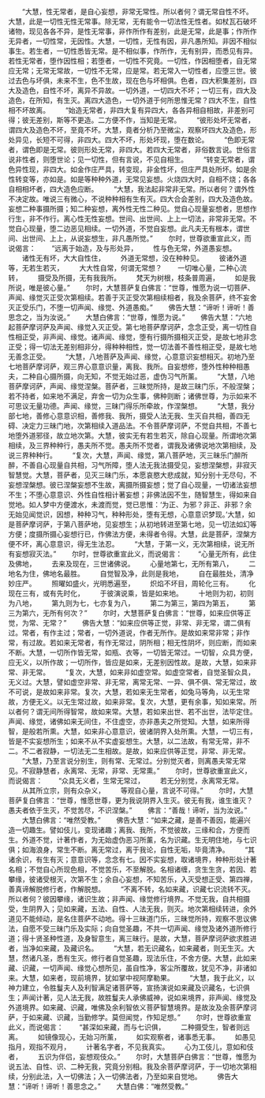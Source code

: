 <!-- { "loadSidebar": true } -->
　　“大慧，性无常者，是自心妄想，非常无常性。所以者何？谓无常自性不坏。大慧，此是一切性无性无常事。除无常，无有能令一切法性无性者。如杖瓦石破坏诸物，现见各各不异，是性无常事，非作所作有差别，此是无常，此是事；作所作无异者，一切性常，无因性。大慧，一切性，无性有因，非凡愚所知。非因不相似事生。若生者，一切性悉皆无常。是不相似事，作所作，无有别异，而悉见有异。若性无常者，堕作因性相；若堕者，一切性不究竟。一切性，作因相堕者，自无常应无常；无常无常故，一切性不无常，应是常。若无常入一切性者，应堕三世。彼过去色与坏俱，未来不生，色不生故，现在色与坏相俱。色者，四大积集差别，四大及造色，自性不坏，离异不异故。一切外道，一切四大不坏；一切三有，四大及造色，在所知，有生灭。离四大造色，一切外道于何所思惟无常？四大不生，自性相不坏故离。
　　“始造无常者，非四大复有异四大，各各异相自相故，非差别可得；彼无差别，斯等不更造。二方便不作，当知是无常。
　　“彼形处坏无常者，谓四大及造色不坏，至竟不坏。大慧，竟者分析乃至微尘，观察坏四大及造色，形处异见，长短不可得，非四大。四大不坏，形处坏现，堕在数论。
　　“色即无常者，谓色即是无常。彼则形处无常，非四大。若四大无常者，非俗数言说。世俗言说非性者，则堕世论；见一切性，但有言说，不见自相生。
　　“转变无常者，谓色异性现，非四大。如金作庄严具，转变现，非金性坏，但庄严具处所坏。如是余性转变等，亦如是。如是等种种外道，无常见妄想。火烧四大时，自相不烧；各各自相相坏者，四大造色应断。
　　“大慧，我法起非常非无常。所以者何？谓外性不决定故。唯说三有微心，不说种种相有生有灭。四大合会差别，四大及造色故。妄想二种事摄所摄；知二种妄想，离外性无性二种见。觉自心现量妄想者，思想作行生，非不作行。离心性无性妄想。世间、出世间、上上一切法，非常非无常。不觉自心现量，堕二边恶见相续。一切外道，不觉自妄想。此凡夫无有根本，谓世间、出世间、上上，从说妄想生，非凡愚所觉。”
　　尔时，世尊欲重宣此义，而说偈言：
　　“远离于始造，及与形处异，
　　性与色无常，外道愚妄想。
　　诸性无有坏，大大自性住，
　　外道无常想，没在种种见。
　　彼诸外道等，无若生若灭，
　　大大性自常，何谓无常想？
　　一切唯心量，二种心流转，
　　摄受及所摄，无有我我所。
　　梵天为树根，枝条普周遍，
　　如是我所说，唯是彼心量。”
　　尔时，大慧菩萨复白佛言：“世尊，惟愿为说一切菩萨、声闻、缘觉灭正受次第相续。若善于灭正受次第相续相者，我及余菩萨，终不妄舍灭正受乐门，不堕一切声闻、缘觉、外道愚痴。”
　　佛告大慧：“谛听！谛听！善思念之，当为汝说。”
　　大慧白佛言：“世尊，惟愿为说。”
　　佛告大慧：“六地起菩萨摩诃萨及声闻、缘觉入灭正受。第七地菩萨摩诃萨，念念正受，离一切性自性相正受，非声闻、缘觉。诸声闻、缘觉，堕有行摄所摄相灭正受，是故七地非念正受；得一切法无差别相非分，得种种相性，觉一切法善不善性相正受，是故七地无善念正受。
　　“大慧，八地菩萨及声闻、缘觉，心意意识妄想相灭。初地乃至七地菩萨摩诃萨，观三界心意意识量，离我、我所。自妄想修，堕外性种种相愚夫，二种自心摄所摄，向无知，不觉无始过恶，虚伪习气所薰。
　　“大慧，八地菩萨摩诃萨，声闻、缘觉涅槃。菩萨者，三昧觉所持，是故三昧门乐，不般涅槃；若不持者，如来地不满足，弃舍一切为众生事，佛种则断；诸佛世尊，为示如来不可思议无量功德。声闻、缘觉，三昧门得乐所牵故，作涅槃想。
　　“大慧，我分部七地，善修心意意识相，善修我、我所，摄受人法无我、生灭自共相，善四无碍、决定力三昧门地，次第相续入道品法。不令菩萨摩诃萨，不觉自共相，不善七地堕外道邪径，故立地次第。大慧，彼实无有若生若灭，除自心现量。所谓地次第相续，及三界种种行，愚夫所不觉。愚夫所不觉者，谓我及诸佛说地次第相续，及说三界种种行。
　　“复次，大慧，声闻、缘觉，第八菩萨地，灭三昧乐门醉所醉，不善自心现量自共相，习气所障，堕人法无我法摄受见，妄想涅槃想，非寂灭智慧觉。大慧，菩萨者，见灭三昧门乐，本愿哀愍大悲成就，知分别十无尽句，不妄想涅槃想。彼已涅槃妄想不生故，离摄所摄妄想；觉了自心现量，一切诸法妄想不生；不堕心意意识、外性自性相计著妄想；非佛法因不生，随智慧生，得如来自觉地。如人梦中方便渡水，未渡而觉，觉已思惟：‘为正、为邪？非正、非邪？余无始见闻觉识，因想，种种习气，种种形处，堕有无想，心意意识梦现。’大慧，如是菩萨摩诃萨，于第八菩萨地，见妄想生；从初地转进至第七地，见一切法如幻等方便；度摄所摄心妄想行已，作佛法方便，未得者令得。大慧，此是菩萨，涅槃方便不坏，离心意意识，得无生法忍。
　　“大慧，于第一义，无次第相续，说无所有妄想寂灭法。”
　　尔时，世尊欲重宣此义，而说偈言：
　　“心量无所有，此住及佛地，
　　去来及现在，三世诸佛说。
　　心量地第七，无所有第八，
　　二地名为住，佛地名最胜。
　　自觉智及净，此则是我地，
　　自在最胜处，清净妙庄严。
　　照曜如盛火，光明悉遍至，
　　炽焰不坏目，周轮化三有。
　　化现在三有，或有先时化，
　　于彼演说乘，皆是如来地。
　　十地则为初，初则为八地，
　　第九则为七，七亦复为八，
　　第二为第三，第四为第五，
　　第三为第六，无所有何次？”
　　尔时，大慧菩萨复白佛言：“世尊，如来应供等正觉，为常、无常？”
　　佛告大慧：“如来应供等正觉，非常、非无常，谓二俱有过。常者，有作主过；常者，一切外道说，作者无所作。是故如来常非常；非作常，有过故。若如来无常者，有作无常过，阴所相；相无性阴坏，则应断，而如来不断。大慧，一切所作皆无常，如瓶、衣等，一切皆无常过。一切智，众具方便，应无义，以所作故；一切所作，皆应是如来，无差别因性故。是故，大慧，如来非常、非无常。
　　“复次，大慧，如来非如虚空常。如虚空常者，自觉圣智众具，无义过。大慧，譬如虚空非常、非无常，离常无常、一异、俱不俱、常无常过，故不可说，是故如来非常。复次，大慧，若如来无生常者，如兔马等角，以无生常故，方便无义。以无生常过故，如来非常。复次，大慧，更有余事，知如来常。所以者何？谓无间所得智常，故如来常。大慧，若如来出世、若不出世，法毕定住。声闻、缘觉，诸佛如来无间住，不住虚空，亦非愚夫之所觉知。大慧，如来所得智，是般若所熏。大慧，如来非心意意识，彼诸阴界入处所熏。大慧，一切三有，皆是不实妄想所生；如来不从不实虚妄想生。大慧，以二法故，有常无常，非不二。不二者寂静，一切法无二生相故。是故，如来应供等正觉，非常、非无常。
　　“大慧，乃至言说分别生，则有常、无常过。分别觉灭者，则离愚夫常无常见。不寂静慧者，永离常、无常，非常、无常熏。”
　　尔时，世尊欲重宣此义，而说偈言：
　　“众具无义者，生常无常过，
　　若无分别觉，永离常无常。
　　从其所立宗，则有众杂义，
　　等观自心量，言说不可得。”
　　尔时，大慧菩萨复白佛言：“世尊，惟愿世尊，更为我说阴界入生灭。彼无有我，谁生谁灭？愚夫者依于生灭，不觉苦尽，不识涅槃。”
　　佛言：“善哉！谛听，当为汝说。”
　　大慧白佛言：“唯然受教。”
　　佛告大慧：“如来之藏，是善不善因，能遍兴造一切趣生。譬如伎儿，变现诸趣；离我、我所，不觉彼故，三缘和合，方便而生。外道不觉，计著作者，为无始虚伪恶习所薰，名为识藏。生无明住地，与七识俱；如海浪身，常生不断。离无常过，离于我论，自性无垢，毕竟清净。
　　“其诸余识，有生有灭；意意识等，念念有七。因不实妄想，取诸境界，种种形处计著名相；不觉自心所现色相，不觉苦乐，不至解脱。名相诸缠，贪生生贪，若因、若攀缘，彼诸受根灭，次第不生；余自心妄想，不知苦乐，入灭受想正受、第四禅，善真谛解脱修行者，作解脱想。
　　“不离不转，名如来藏，识藏七识流转不灭。所以者何？彼因攀缘，诸识生故；非声闻、缘觉修行境界。不觉无我，自共相摄受，生阴界入；见如来藏，五法、自性、人法无我，则灭。地次第相续转进，余外道见不能倾动，是名住菩萨不动地。得十三昧道门乐，三昧觉所持，观察不思议佛法，自愿不受三昧门乐及实际；向自觉圣趣，不共一切声闻、缘觉及诸外道所修行道；得十贤圣种性道，及身智意生，离三昧行。是故，大慧，菩萨摩诃萨欲求胜进者，当净如来藏，及藏识名。
　　“大慧，若无识藏名，如来藏者，则无生灭。大慧，然诸凡圣，悉有生灭。修行者自觉圣趣，现法乐住，不舍方便。大慧，此如来藏、识藏，一切声闻、缘觉心想所见，虽自性净，客尘所覆故，犹见不净，非诸如来。大慧，如来者，现前境界，犹如掌中视阿摩勒果。
　　“大慧，我于此义，以神力建立，令胜鬘夫人及利智满足诸菩萨等，宣扬演说如来藏及识藏名，七识俱生；声闻计著，见人法无我，故胜鬘夫人承佛威神，说如来境界，非声闻、缘觉及外道境界。如来藏、识藏，唯佛及余利智依义菩萨智慧境界。是故汝及余菩萨摩诃萨，于如来藏、识藏，当勤修学。莫但闻觉，作知足想。”
　　尔时，世尊欲重宣此义，而说偈言：
　　“甚深如来藏，而与七识俱，
　　二种摄受生，智者则远离。
　　如镜像现心，无始习所薰，
　　如实观察者，诸事悉无事。
　　如愚见指月，观指不观月，
　　计著名字者，不见我真实。
　　心为工伎儿，意如和伎者，
　　五识为伴侣，妄想观伎众。”
　　尔时，大慧菩萨白佛言：“世尊，惟愿为说五法、自性、识、二种无我，究竟分别相。我及余菩萨摩诃萨，于一切地次第相续，分别此法，入一切佛法；入一切佛法者，乃至如来自觉地。
　　佛告大慧：“谛听！谛听！善思念之。”
　　大慧白佛：“唯然受教。”
